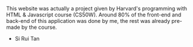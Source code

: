 This website was actually a project given by Harvard's programming with HTML & Javascript course (CS50W). 
Around 80% of the front-end and back-end of this application was done by me, the rest was already pre-made by the course.

- Si Rui Tan
